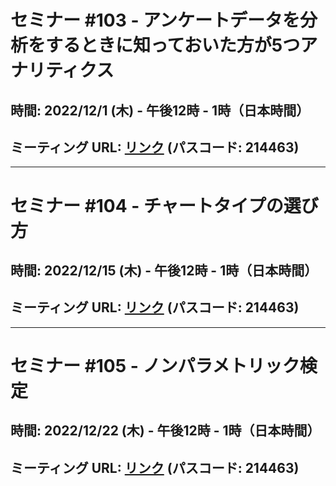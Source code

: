 # セミナー #103 - アンケートデータを分析をするときに知っておいた方が5つアナリティクス

## 時間: 2022/12/1 (木) - 午後12時 - 1時（日本時間）

## ミーティング URL: [リンク](https://us02web.zoom.us/j/331585134?pwd=VGVyeXBRWjFMT2hESFdhSU45Z2d0dz09) (パスコード: 214463)

----

# セミナー #104 - チャートタイプの選び方

## 時間: 2022/12/15 (木) - 午後12時 - 1時（日本時間）

## ミーティング URL: [リンク](https://us02web.zoom.us/j/331585134?pwd=VGVyeXBRWjFMT2hESFdhSU45Z2d0dz09) (パスコード: 214463)

----

# セミナー #105 - ノンパラメトリック検定

## 時間: 2022/12/22 (木) - 午後12時 - 1時（日本時間）

## ミーティング URL: [リンク](https://us02web.zoom.us/j/331585134?pwd=VGVyeXBRWjFMT2hESFdhSU45Z2d0dz09) (パスコード: 214463)
